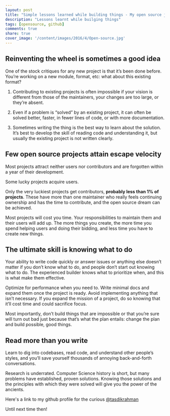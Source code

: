 ```yaml
---
layout: post
title: "Simple lessons learned while building things - My open source journey so far"
description: "Lessons learnt while builging things"
tags: [opensource, github]
comments: true
share: true
cover_image: '/content/images/2016/4/Open-source.jpg'
---
```


## Reinventing the wheel is sometimes a good idea

One of the stock critiques for any new project is that it’s been done before. You’re working on a new module, format, etc: what about this existing format?

1. Contributing to existing projects is often impossible if your vision is different from those of the maintainers, your changes are too large, or they’re absent.

2. Even if a problem is “solved” by an existing project, it can often be solved better, faster, in fewer lines of code, or with more documentation.

3. Sometimes writing the thing is the best way to learn about the solution. It’s best to develop the skill of reading code and understanding it, but usually the existing project is not written clearly.

## Few open source projects attain escape velocity

Most projects attract neither users nor contributors and are forgotten within a year of their development.

Some lucky projects acquire users.

Only the very luckiest projects get contributors, **probably less than 1% of projects**. These have more than one maintainer who really feels continuing ownership and has the time to contribute, and the open source dream can be achieved.

Most projects will cost you time. Your responsibilities to maintain them and their users will add up. The more things you create, the more time you spend helping users and doing their bidding, and less time you have to create new things.

## The ultimate skill is knowing what to do

Your ability to write code quickly or answer issues or anything else doesn’t matter if you don’t know what to do, and people don’t start out knowing what to do. The experienced builder knows what to prioritize when, and this is what make them effective.

Optimize for performance when you need to. Write minimal docs and expand them once the project is ready. Avoid implementing anything that isn’t necessary. If you expand the mission of a project, do so knowing that it’ll cost time and could sacrifice focus.

Most importantly, don’t build things that are impossible or that you’re sure will turn out bad just because that’s what the plan entails: change the plan and build possible, good things.

## Read more than you write

Learn to dig into codebases, read code, and understand other people’s styles, and you’ll save yourself thousands of annoying back-and-forth conversations.

Research is underrated. Computer Science history is short, but many problems have established, proven solutions. Knowing those solutions and the principles with which they were solved will give you the power of the ancients.

Here's a link to my github profile for the curious [@tasdikrahman](https://github.com/tasdikrahman)

Until next time then!
